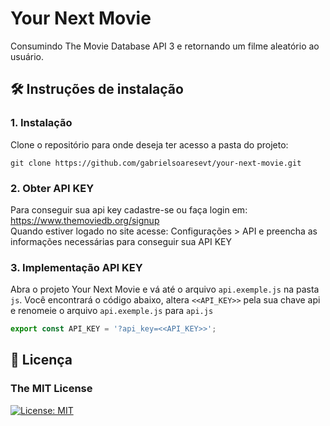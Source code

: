 # Your Next Movie
Consumindo The Movie Database API 3 e retornando um filme aleatório ao usuário.
## 🛠 Instruções de instalação
### 1. Instalação
Clone o repositório para onde deseja ter acesso a pasta do projeto:
```
git clone https://github.com/gabrielsoaresevt/your-next-movie.git
```
### 2. Obter API KEY
Para conseguir sua api key cadastre-se ou faça login em: https://www.themoviedb.org/signup<br>
Quando estiver logado no site acesse: Configurações > API e preencha as informações necessárias para conseguir sua API KEY
### 3. Implementação API KEY
Abra o projeto Your Next Movie e vá até o arquivo `api.exemple.js` na pasta `js`.
Você encontrará o código abaixo, altera `<<API_KEY>>` pela sua chave api e renomeie o arquivo `api.exemple.js` para `api.js`
```javascript
export const API_KEY = '?api_key=<<API_KEY>>';
```
## 📄 Licença
### The MIT License
[![License: MIT](https://img.shields.io/badge/License-MIT-yellow.svg)](https://opensource.org/licenses/MIT)
